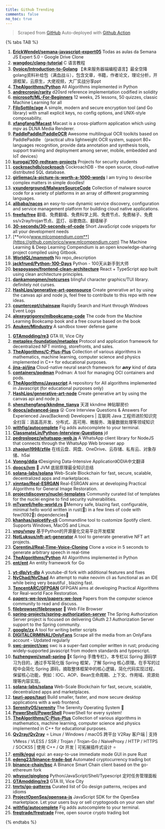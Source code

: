 ```yaml
---
title: Github Trending
comments: false
no_toc: true
---
```


> Scraped from [GitHub](https://github.com/trending)
Auto-deployed with [Github Action](https://docs.github.com/en/actions)

{% tabs TAB %}
<!-- tab Daily -->
1. [**ErickWendel/semana-javascript-expert05**](https://github.com/ErickWendel/semana-javascript-expert05)
Todas as aulas da Semana JS Expert 5.0 - Google Drive Clone
2. [**wangdoc/clang-tutorial**](https://github.com/wangdoc/clang-tutorial)
C 语言教程
3. [**0voice/Introduction-to-Golang**](https://github.com/0voice/Introduction-to-Golang)
【未来服务器端编程语言】最全空降golang资料补给包（满血战斗），包含文章，书籍，作者论文，理论分析，开源框架，云原生，大佬视频，大厂实战分享ppt
4. [**TheAlgorithms/Python**](https://github.com/TheAlgorithms/Python)
All Algorithms implemented in Python
5. [**andrecronje/rarity**](https://github.com/andrecronje/rarity)
d20srd reference implementation codified in solidity
6. [**microsoft/ML-For-Beginners**](https://github.com/microsoft/ML-For-Beginners)
12 weeks, 25 lessons, 50 quizzes, classic Machine Learning for all
7. [**FiloSottile/age**](https://github.com/FiloSottile/age)
A simple, modern and secure encryption tool (and Go library) with small explicit keys, no config options, and UNIX-style composability.
8. [**xfangfang/Macast**](https://github.com/xfangfang/Macast)
Macast is a cross-platform application which using mpv as DLNA Media Renderer.
9. [**PaddlePaddle/PaddleOCR**](https://github.com/PaddlePaddle/PaddleOCR)
Awesome multilingual OCR toolkits based on PaddlePaddle （practical ultra lightweight OCR system, support 80+ languages recognition, provide data annotation and synthesis tools, support training and deployment among server, mobile, embedded and IoT devices）
10. [**kurogai/100-redteam-projects**](https://github.com/kurogai/100-redteam-projects)
Projects for security students
11. [**cockroachdb/cockroach**](https://github.com/cockroachdb/cockroach)
CockroachDB - the open source, cloud-native distributed SQL database.
12. [**girliemac/a-picture-is-worth-a-1000-words**](https://github.com/girliemac/a-picture-is-worth-a-1000-words)
I am trying to describe complex matters in simple doodles!
13. [**vxunderground/MalwareSourceCode**](https://github.com/vxunderground/MalwareSourceCode)
Collection of malware source code for a variety of platforms in an array of different programming languages.
14. [**alibaba/nacos**](https://github.com/alibaba/nacos)
an easy-to-use dynamic service discovery, configuration and service management platform for building cloud native applications.
15. [**freefq/free**](https://github.com/freefq/free)
翻墙、免费翻墙、免费科学上网、免费节点、免费梯子、免费ss/v2ray/trojan节点、蓝灯、谷歌商店、翻墙梯子
16. [**30-seconds/30-seconds-of-code**](https://github.com/30-seconds/30-seconds-of-code)
Short JavaScript code snippets for all your development needs
17. [**orico/www.mlcompendium.com**](https://github.com/orico/www.mlcompendium.com)
The Machine Learning & Deep Learning Compendium is an open knowledge-sharing project compiled using Gitbook.
18. [**WorldQL/mammoth**](https://github.com/WorldQL/mammoth)
No repo_description
19. [**jackfrued/Python-100-Days**](https://github.com/jackfrued/Python-100-Days)
Python - 100天从新手到大师
20. [**bespoyasov/frontend-clean-architecture**](https://github.com/bespoyasov/frontend-clean-architecture)
React + TypeScript app built using clean architecture principles.
21. [**dankamongmen/notcurses**](https://github.com/dankamongmen/notcurses)
blingful character graphics/TUI library. definitely not curses.
22. [**HashLips/generative-art-opensource**](https://github.com/HashLips/generative-art-opensource)
Create generative art by using the canvas api and node js, feel free to contribute to this repo with new ideas.
23. [**countercept/chainsaw**](https://github.com/countercept/chainsaw)
Rapidly Search and Hunt through Windows Event Logs
24. [**alexeygrigorev/mlbookcamp-code**](https://github.com/alexeygrigorev/mlbookcamp-code)
The code from the Machine Learning Bookcamp book and a free course based on the book
25. [**Anuken/Mindustry**](https://github.com/Anuken/Mindustry)
A sandbox tower defense game
<!-- endtab -->
<!-- tab Weekly -->
1. [**GTAmodding/re3**](https://github.com/GTAmodding/re3)
GTA III, Vice City
2. [**metaplex-foundation/metaplex**](https://github.com/metaplex-foundation/metaplex)
Protocol and application framework for decentralized NFT minting, storefronts, and sales.
3. [**TheAlgorithms/C-Plus-Plus**](https://github.com/TheAlgorithms/C-Plus-Plus)
Collection of various algorithms in mathematics, machine learning, computer science and physics implemented in C++ for educational purposes.
4. [**jina-ai/jina**](https://github.com/jina-ai/jina)
Cloud-native neural search framework for 𝙖𝙣𝙮 kind of data
5. [**containers/podman**](https://github.com/containers/podman)
Podman: A tool for managing OCI containers and pods.
6. [**TheAlgorithms/Javascript**](https://github.com/TheAlgorithms/Javascript)
A repository for All algorithms implemented in Javascript (for educational purposes only)
7. [**HashLips/generative-art-node**](https://github.com/HashLips/generative-art-node)
Create generative art by using the canvas api and node js
8. [**shenzhengfang/kkndme_tianya**](https://github.com/shenzhengfang/kkndme_tianya)
天涯 kkndme 神贴聊房价
9. [**doocs/advanced-java**](https://github.com/doocs/advanced-java)
😮 Core Interview Questions & Answers For Experienced Java(Backend) Developers | 互联网 Java 工程师进阶知识完全扫盲：涵盖高并发、分布式、高可用、微服务、海量数据处理等领域知识
10. [**withfig/autocomplete**](https://github.com/withfig/autocomplete)
Fig adds autocomplete to your terminal.
11. [**ClassmateLin/Python-Interview-Questions**](https://github.com/ClassmateLin/Python-Interview-Questions)
jd
12. [**pedroslopez/whatsapp-web.js**](https://github.com/pedroslopez/whatsapp-web.js)
A WhatsApp client library for NodeJS that connects through the WhatsApp Web browser app
13. [**zhaojun1998/zfile**](https://github.com/zhaojun1998/zfile)
在线云盘、网盘、OneDrive、云存储、私有云、对象存储、h5ai
14. [**Vonng/ddia**](https://github.com/Vonng/ddia)
《Designing Data-Intensive Application》DDIA中文翻译
15. [**doocs/jvm**](https://github.com/doocs/jvm)
🤗 JVM 底层原理最全知识总结
16. [**solana-labs/solana**](https://github.com/solana-labs/solana)
Web-Scale Blockchain for fast, secure, scalable, decentralized apps and marketplaces.
17. [**xinntao/Real-ESRGAN**](https://github.com/xinntao/Real-ESRGAN)
Real-ESRGAN aims at developing Practical Algorithms for General Image Restoration.
18. [**projectdiscovery/nuclei-templates**](https://github.com/projectdiscovery/nuclei-templates)
Community curated list of templates for the nuclei engine to find security vulnerabilities.
19. [**mTvare6/hello-world.rs**](https://github.com/mTvare6/hello-world.rs)
🚀Memory safe, blazing fast, configurable, minimal hello world written in rust(🚀) in a few lines of code with few(1092🚀) dependencies🚀
20. [**khanhas/spicetify-cli**](https://github.com/khanhas/spicetify-cli)
Commandline tool to customize Spotify client. Supports Windows, MacOS and Linux.
21. [**vnpy/vnpy**](https://github.com/vnpy/vnpy)
基于Python的开源量化交易平台开发框架
22. [**NotLuksus/nft-art-generator**](https://github.com/NotLuksus/nft-art-generator)
A tool to generate generative NFT art projects.
23. [**CorentinJ/Real-Time-Voice-Cloning**](https://github.com/CorentinJ/Real-Time-Voice-Cloning)
Clone a voice in 5 seconds to generate arbitrary speech in real-time
24. [**TheAlgorithms/Python**](https://github.com/TheAlgorithms/Python)
All Algorithms implemented in Python
25. [**ent/ent**](https://github.com/ent/ent)
An entity framework for Go
<!-- endtab -->
<!-- tab Monthly -->
1. [**yt-dlp/yt-dlp**](https://github.com/yt-dlp/yt-dlp)
A youtube-dl fork with additional features and fixes
2. [**NvChad/NvChad**](https://github.com/NvChad/NvChad)
An attempt to make neovim cli as functional as an IDE while being very beautiful , blazing fast.
3. [**TencentARC/GFPGAN**](https://github.com/TencentARC/GFPGAN)
GFPGAN aims at developing Practical Algorithms for Real-world Face Restoration.
4. [**papers-we-love/papers-we-love**](https://github.com/papers-we-love/papers-we-love)
Papers from the computer science community to read and discuss.
5. [**filebrowser/filebrowser**](https://github.com/filebrowser/filebrowser)
📂 Web File Browser
6. [**spring-projects/spring-authorization-server**](https://github.com/spring-projects/spring-authorization-server)
The Spring Authorization Server project is focused on delivering OAuth 2.1 Authorization Server support to the Spring community.
7. [**google/zx**](https://github.com/google/zx)
A tool for writing better scripts
8. [**DIGITALCRIMINAL/OnlyFans**](https://github.com/DIGITALCRIMINAL/OnlyFans)
Scrape all the media from an OnlyFans account - Updated regularly
9. [**swc-project/swc**](https://github.com/swc-project/swc)
swc is a super-fast compiler written in rust; producing widely-supported javascript from modern standards and typescript.
10. [**fuzhengwei/small-spring**](https://github.com/fuzhengwei/small-spring)
🌱《 Spring 手撸专栏》，本专栏以 Spring 源码学习为目的，通过手写简化版 Spring 框架，了解 Spring 核心原理。在手写的过程中会简化 Spring 源码，摘取整体框架中的核心逻辑，简化代码实现过程，保留核心功能，例如：IOC、AOP、Bean生命周期、上下文、作用域、资源处理等内容实现。
11. [**solana-labs/solana**](https://github.com/solana-labs/solana)
Web-Scale Blockchain for fast, secure, scalable, decentralized apps and marketplaces.
12. [**tauri-apps/tauri**](https://github.com/tauri-apps/tauri)
Build smaller, faster, and more secure desktop applications with a web frontend.
13. [**SerenityOS/serenity**](https://github.com/SerenityOS/serenity)
The Serenity Operating System 🐞
14. [**PowerShell/PowerShell**](https://github.com/PowerShell/PowerShell)
PowerShell for every system!
15. [**TheAlgorithms/C-Plus-Plus**](https://github.com/TheAlgorithms/C-Plus-Plus)
Collection of various algorithms in mathematics, machine learning, computer science and physics implemented in C++ for educational purposes.
16. [**Qv2ray/Qv2ray**](https://github.com/Qv2ray/Qv2ray)
⭐ Linux / Windows / macOS 跨平台 V2Ray 客户端 | 支持 VMess / VLESS / SSR / Trojan / Trojan-Go / NaiveProxy / HTTP / HTTPS / SOCKS5 | 使用 C++ / Qt 开发 | 可拓展插件式设计 ⭐
17. [**emilk/egui**](https://github.com/emilk/egui)
egui: an easy-to-use immediate mode GUI in pure Rust
18. [**edeng23/binance-trade-bot**](https://github.com/edeng23/binance-trade-bot)
Automated cryptocurrency trading bot
19. [**binance-chain/bsc**](https://github.com/binance-chain/bsc)
A Binance Smart Chain client based on the go-ethereum fork
20. [**whyour/qinglong**](https://github.com/whyour/qinglong)
Python/JavaScript/Shell/Typescript 定时任务管理面板
21. [**GTAmodding/re3**](https://github.com/GTAmodding/re3)
GTA III, Vice City
22. [**tmrts/go-patterns**](https://github.com/tmrts/go-patterns)
Curated list of Go design patterns, recipes and idioms
23. [**ProjectOpenSea/opensea-js**](https://github.com/ProjectOpenSea/opensea-js)
JavaScript SDK for the OpenSea marketplace. Let your users buy or sell cryptogoods on your own site!
24. [**withfig/autocomplete**](https://github.com/withfig/autocomplete)
Fig adds autocomplete to your terminal.
25. [**freqtrade/freqtrade**](https://github.com/freqtrade/freqtrade)
Free, open source crypto trading bot
<!-- endtab -->
{% endtabs %}
